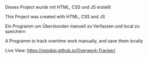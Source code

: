 
Dieses Project wurde mit HTML, CSS und JS erstellt

This Project was created with HTML, CSS and JS



Ein Programm um Überstunden manuell zu Verfassen und local zu speichern

A Programm to track overtime work manually, and save them locally

Live View: https://rezokip.github.io/Overwork-Tracker/
